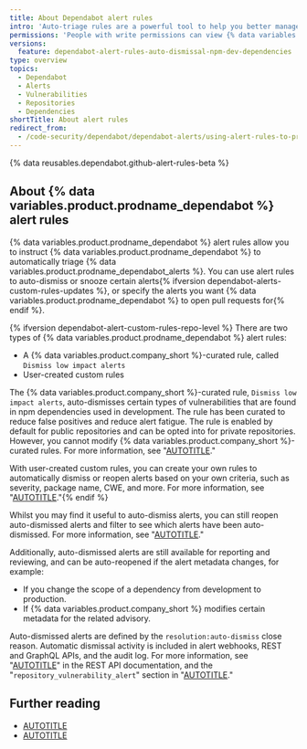 ```yaml
---
title: About Dependabot alert rules
intro: 'Auto-triage rules are a powerful tool to help you better manage your security alerts at scale. {% data variables.product.prodname_dependabot %}''s default rulesets are curated for you and filter out a substantial amount of false positives. Custom auto-triage rules provide control over which alerts are ignored, snoozed, or trigger a {% data variables.product.prodname_dependabot %} security update to resolve the alert.'
permissions: 'People with write permissions can view {% data variables.product.prodname_dependabot %} alert rules for the repository. People with admin permissions to a repository can enable or disable {% data variables.product.prodname_dependabot %} alert rules for the repository{% ifversion dependabot-alert-custom-rules-repo-level %}, as well as create custom alert rules{% endif %}.{% ifversion dependabot-alerts-custom-rules-updates %} Additionally, organization owners and security managers can set alert rules at the organization-level and optionally choose to enforce rules for repositories in the organization.{% endif %}'
versions:
  feature: dependabot-alert-rules-auto-dismissal-npm-dev-dependencies
type: overview
topics:
  - Dependabot
  - Alerts
  - Vulnerabilities
  - Repositories
  - Dependencies
shortTitle: About alert rules
redirect_from:
  - /code-security/dependabot/dependabot-alerts/using-alert-rules-to-prioritize-dependabot-alerts
---
```


{% data reusables.dependabot.github-alert-rules-beta %}

## About {% data variables.product.prodname_dependabot %} alert rules

{% data variables.product.prodname_dependabot %} alert rules allow you to instruct {% data variables.product.prodname_dependabot %} to automatically triage {% data variables.product.prodname_dependabot_alerts %}. You can use alert rules to auto-dismiss or snooze certain alerts{% ifversion dependabot-alerts-custom-rules-updates %}, or specify the alerts you want {% data variables.product.prodname_dependabot %} to open pull requests for{% endif %}.

{% ifversion dependabot-alert-custom-rules-repo-level %}
There are two types of {% data variables.product.prodname_dependabot %} alert rules:

- A {% data variables.product.company_short %}-curated rule, called `Dismiss low impact alerts`
- User-created custom rules

The {% data variables.product.company_short %}-curated rule, `Dismiss low impact alerts`, auto-dismisses certain types of vulnerabilities that are found in npm dependencies used in development. The rule has been curated to reduce false positives and reduce alert fatigue. The rule is enabled by default for public repositories and can be opted into for private repositories. However, you cannot modify {% data variables.product.company_short %}-curated rules. For more information, see "[AUTOTITLE](/code-security/dependabot/dependabot-alert-rules/using-github-curated-alert-rules-to-prioritize-dependabot-alerts)."

With user-created custom rules, you can create your own rules to automatically dismiss or reopen alerts based on your own criteria, such as severity, package name, CWE, and more. For more information, see "[AUTOTITLE](/code-security/dependabot/dependabot-alert-rules/customizing-alert-rules-to-prioritize-dependabot-alerts)."{% endif %}

Whilst you may find it useful to auto-dismiss alerts, you can still reopen auto-dismissed alerts and filter to see which alerts have been auto-dismissed. For more information, see "[AUTOTITLE](/code-security/dependabot/dependabot-alert-rules/managing-automatically-dismissed-alerts)."

Additionally, auto-dismissed alerts are still available for reporting and reviewing, and can be auto-reopened if the alert metadata changes, for example:
- If you change the scope of a dependency from development to production.
- If {% data variables.product.company_short %} modifies certain metadata for the related advisory.

Auto-dismissed alerts are defined by the `resolution:auto-dismiss` close reason. Automatic dismissal activity is included in alert webhooks, REST and GraphQL APIs, and the audit log. For more information, see "[AUTOTITLE](/rest/dependabot/alerts)" in the REST API documentation, and the "`repository_vulnerability_alert`" section in "[AUTOTITLE](/organizations/keeping-your-organization-secure/managing-security-settings-for-your-organization/reviewing-the-audit-log-for-your-organization#repository_vulnerability_alert-category-actions)."

## Further reading

- [AUTOTITLE](/code-security/dependabot/dependabot-alert-rules/using-github-curated-alert-rules-to-prioritize-dependabot-alerts)
- [AUTOTITLE](/code-security/dependabot/dependabot-alert-rules/customizing-alert-rules-to-prioritize-dependabot-alerts)
